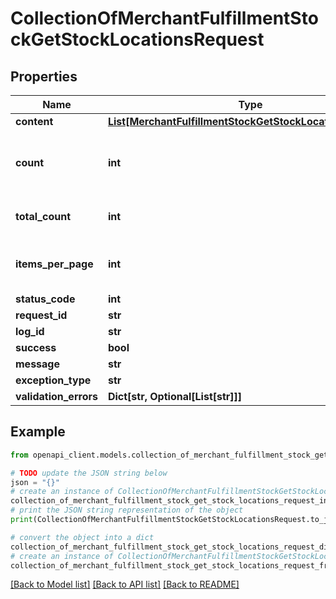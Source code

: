 # CollectionOfMerchantFulfillmentStockGetStockLocationsRequest


## Properties

Name | Type | Description | Notes
------------ | ------------- | ------------- | -------------
**content** | [**List[MerchantFulfillmentStockGetStockLocationsRequest]**](MerchantFulfillmentStockGetStockLocationsRequest.md) |  | [optional] 
**count** | **int** | The number of items in the current response. | [optional] 
**total_count** | **int** | The total number of items. | [optional] 
**items_per_page** | **int** | The number of items per page. | [optional] 
**status_code** | **int** |  | [optional] 
**request_id** | **str** |  | [optional] 
**log_id** | **str** |  | [optional] 
**success** | **bool** |  | [optional] 
**message** | **str** |  | [optional] 
**exception_type** | **str** |  | [optional] 
**validation_errors** | **Dict[str, Optional[List[str]]]** |  | [optional] 

## Example

```python
from openapi_client.models.collection_of_merchant_fulfillment_stock_get_stock_locations_request import CollectionOfMerchantFulfillmentStockGetStockLocationsRequest

# TODO update the JSON string below
json = "{}"
# create an instance of CollectionOfMerchantFulfillmentStockGetStockLocationsRequest from a JSON string
collection_of_merchant_fulfillment_stock_get_stock_locations_request_instance = CollectionOfMerchantFulfillmentStockGetStockLocationsRequest.from_json(json)
# print the JSON string representation of the object
print(CollectionOfMerchantFulfillmentStockGetStockLocationsRequest.to_json())

# convert the object into a dict
collection_of_merchant_fulfillment_stock_get_stock_locations_request_dict = collection_of_merchant_fulfillment_stock_get_stock_locations_request_instance.to_dict()
# create an instance of CollectionOfMerchantFulfillmentStockGetStockLocationsRequest from a dict
collection_of_merchant_fulfillment_stock_get_stock_locations_request_from_dict = CollectionOfMerchantFulfillmentStockGetStockLocationsRequest.from_dict(collection_of_merchant_fulfillment_stock_get_stock_locations_request_dict)
```
[[Back to Model list]](../README.md#documentation-for-models) [[Back to API list]](../README.md#documentation-for-api-endpoints) [[Back to README]](../README.md)


